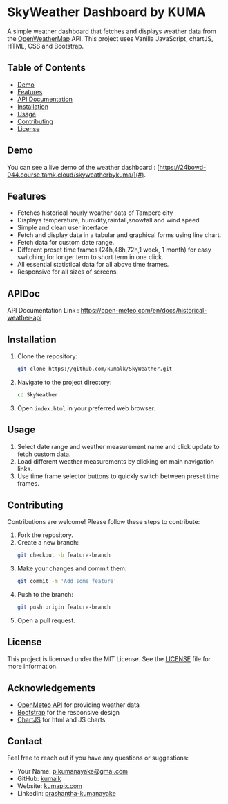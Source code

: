 # SkyWeather Dashboard by KUMA

A simple weather dashboard that fetches and displays weather data from the [OpenWeatherMap](https://open-meteo.com/) API. This project uses Vanilla JavaScript, chartJS, HTML, CSS and Bootstrap.

## Table of Contents

- [Demo](#demo)
- [Features](#features)
- [API Documentation](#APIDoc)
- [Installation](#installation)
- [Usage](#usage)
- [Contributing](#contributing)
- [License](#license)

## Demo

You can see a live demo of the weather dashboard : [https://24bowd-044.course.tamk.cloud/skyweatherbykuma/](#).

## Features

- Fetches historical hourly weather data of Tampere city
- Displays temperature, humidity,rainfall,snowfall and wind speed
- Simple and clean user interface
- Fetch and display data in a tabular and graphical forms using line chart.
- Fetch data for custom date range.
- Different preset time frames (24h,48h,72h,1 week,  1 month) for easy switching for longer term to short term in one click.
- All essential statistical data for all above time frames.
- Responsive for all sizes of screens.

## APIDoc
API Documentation Link : https://open-meteo.com/en/docs/historical-weather-api

## Installation

1. Clone the repository:
    ```sh
    git clone https://github.com/kumalk/SkyWeather.git
    ```
2. Navigate to the project directory:
    ```sh
    cd SkyWeather
    ```
3. Open `index.html` in your preferred web browser.

## Usage

1. Select date range and weather measurement name and click update to fetch custom data.
2. Load different weather measurements by clicking on main navigation links.
3. Use time frame selector buttons to quickly switch between preset time frames.

## Contributing

Contributions are welcome! Please follow these steps to contribute:

1. Fork the repository.
2. Create a new branch:
    ```sh
    git checkout -b feature-branch
    ```
3. Make your changes and commit them:
    ```sh
    git commit -m 'Add some feature'
    ```
4. Push to the branch:
    ```sh
    git push origin feature-branch
    ```
5. Open a pull request.

## License

This project is licensed under the MIT License. See the [LICENSE](LICENSE) file for more information.

## Acknowledgements

- [OpenMeteo API](https://open-meteo.com/en/docs/historical-weather-api) for providing weather data
- [Bootstrap](https://getbootstrap.com/) for the responsive design
- [ChartJS](https://getbootstrap.com/) for html and JS charts

## Contact

Feel free to reach out if you have any questions or suggestions:
- Your Name: [p.kumanayake@gmai.com](mailto:p.kumanayake@gmai.com)
- GitHub: [kumalk](https://github.com/kumalk/)
- Website: [kumapix.com](https://kumapix.com)
- LinkedIn: [prashantha-kumanayake](https://www.linkedin.com/in/prashantha-kumanayake/)

